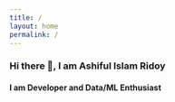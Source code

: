 ```yaml
---
title: /
layout: home
permalink: /
---
```



### Hi there 👋, I am Ashiful Islam Ridoy
#### I am Developer and Data/ML Enthusiast
